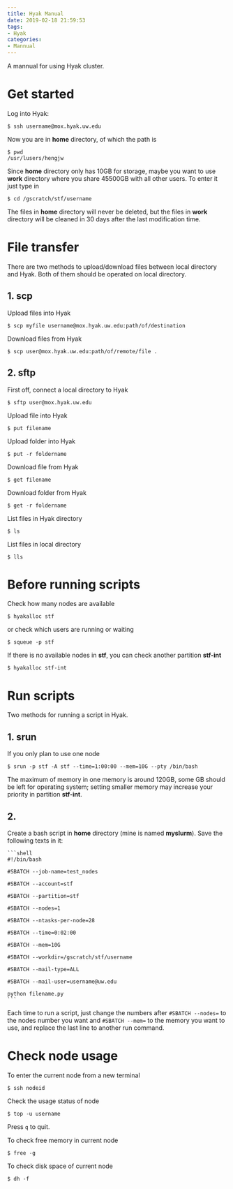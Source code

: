 ```yaml
---
title: Hyak Manual
date: 2019-02-18 21:59:53
tags:
- Hyak
categories:
- Mannual
---
```

A mannual for using Hyak cluster.
<!-- more -->

# Get started

Log into Hyak:

    $ ssh username@mox.hyak.uw.edu

Now you are in **home** directory, of which the path is 

    $ pwd
    /usr/lusers/hengjw

Since **home** directory only has 10GB for storage, maybe you want to use **work** directory where you share 45500GB with all other users. To enter it just type in 

    $ cd /gscratch/stf/username

The files in **home** directory will never be deleted, but the files in **work** directory will be cleaned in 30 days after the last modification time. 

# File transfer

There are two methods to upload/download files between local directory and Hyak. Both of them should be operated on local directory. 

## 1. scp

Upload files into Hyak

`$ scp myfile username@mox.hyak.uw.edu:path/of/destination`

Download files from Hyak

`$ scp user@mox.hyak.uw.edu:path/of/remote/file .`

## 2. sftp

First off, connect a local directory to Hyak

`$ sftp user@mox.hyak.uw.edu`

Upload file into Hyak

`$ put filename`

Upload folder into Hyak

`$ put -r foldername`

Download file from Hyak

`$ get filename`

Download folder from Hyak

`$ get -r foldername`

List files in Hyak directory

`$ ls`

List files in local directory 

`$ lls`





# Before running scripts

Check how many nodes are available

`$ hyakalloc stf`

or check which users are running or waiting

`$ squeue -p stf`

If there is no available nodes in **stf**, you can check another partition **stf-int**

`$ hyakalloc stf-int`

# Run scripts

Two methods for running a script in Hyak.

## 1. srun

If you only plan to use one node

`$ srun -p stf -A stf --time=1:00:00 --mem=10G --pty /bin/bash`

The maximum of memory in one memory is around 120GB, some GB should be left for operating system; setting smaller memory may increase your priority in partition **stf-int**.

## 2.

Create a bash script in **home** directory (mine is named **myslurm**). Save the following texts in it:

    ```shell
    #!/bin/bash

    #SBATCH --job-name=test_nodes

    #SBATCH --account=stf

    #SBATCH --partition=stf

    #SBATCH --nodes=1

    #SBATCH --ntasks-per-node=28

    #SBATCH --time=0:02:00

    #SBATCH --mem=10G

    #SBATCH --workdir=/gscratch/stf/username

    #SBATCH --mail-type=ALL

    #SBATCH --mail-user=username@uw.edu

    python filename.py
    ```

Each time to run a script, just change the numbers after ```#SBATCH --nodes=``` to the nodes number you want and ```#SBATCH --mem=``` to the memory you want to use, and replace the last line to another run command. 

# Check node usage

To enter the current node from a new terminal 

`$ ssh nodeid`

Check the usage status of node

`$ top -u username`

Press ```q``` to quit.

To check free memory in current node

`$ free -g`

To check disk space of current node

`$ dh -f`